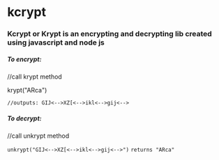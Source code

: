 # kcrypt
<h3>Kcrypt or Krypt is an encrypting and decrypting lib created using javascript and node js</h3>
<h5>To encrypt:</h5>
<p>//call krypt method</p>
<p>krypt("ARca")</p>

`
  //outputs: GIJ<-->XZ[<-->ikl<-->gij<-->
`
 
<h5>To decrypt:</h5>
<p>//call unkrypt method</p>

`
  unkrypt("GIJ<-->XZ[<-->ikl<-->gij<-->")
`
`
  returns "ARca" 
`

